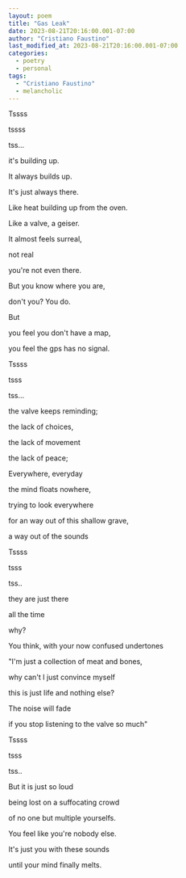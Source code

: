 ```yaml
---
layout: poem
title: "Gas Leak"
date: 2023-08-21T20:16:00.001-07:00
author: "Cristiano Faustino"
last_modified_at: 2023-08-21T20:16:00.001-07:00
categories:
  - poetry
  - personal
tags:
  - "Cristiano Faustino"
  - melancholic
---
```

<div class="poem">
Tssss

tssss

tss...

it's building up.

It always builds up.

It's just always there.

Like heat building up from the oven.

Like a valve, a geiser.

It almost feels surreal,

not real

you're not even there.

But you know where you are,

don't you? You do.

But

you feel you don't have a map,

you feel the gps has no signal.

Tssss

tsss

tss...

the valve keeps reminding;

the lack of choices,

the lack of movement

the lack of peace;

Everywhere, everyday

the mind floats nowhere,

trying to look everywhere

for an way out of this shallow grave,

a way out of the sounds

Tssss

tsss

tss..

they are just there

all the time

why?

You think, with your now confused undertones

"I'm just a collection of meat and bones,

why can't I just convince myself

this is just life and nothing else?

The noise will fade

if you stop listening to the valve so much"

Tssss

tsss

tss..

But it is just so loud

being lost on a suffocating crowd

of no one but multiple yourselfs.

You feel like you're nobody else.

It's just you with these sounds

until your mind finally melts.
</div>